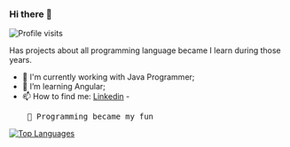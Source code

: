 ### Hi there 👋

![Profile visits](https://badges.pufler.dev/visits/mercyaandreza/mercyaandreza?label=Profile%20visits&style=flat-square)

  Has projects about all programming language became I learn during those years.


- 🔭 I'm currently working with Java Programmer;
- 🌱 I’m learning Angular;
- 📫 How to find me: <a href="https://www.linkedin.com/in/andrezamercya-358997160/">Linkedin</a>
-<pre> 🧡 Programming became my fun </pre>

[![Top Languages](https://github-readme-stats.vercel.app/api/top-langs/?username=mercyaandreza&layout=compact)](https://github.com/anuraghazra/github-readme-stats)
